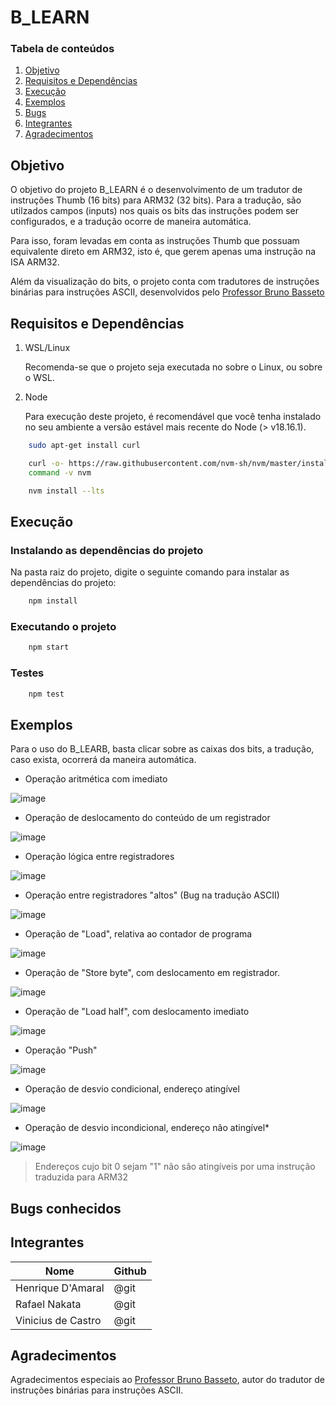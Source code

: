 # B_LEARN

### Tabela de conteúdos

1. [Objetivo](#objetivo)
2. [Requisitos e Dependências](#requisitos-e-dependências)
3. [Execução](#execução)
4. [Exemplos](#exemplos)
5. [Bugs](#bugs-conhecidos)
6. [Integrantes](#integrantes)
7. [Agradecimentos](#agradecimentos)

## Objetivo

O objetivo do projeto B_LEARN é o desenvolvimento de um tradutor de instruções Thumb (16 bits) para ARM32 (32 bits). Para a tradução, são utilzados campos (inputs) nos quais os bits das instruções podem ser configurados, e a tradução ocorre de maneira automática.

Para isso, foram levadas em conta as instruções Thumb que possuam equivalente direto em ARM32, isto é, que gerem apenas uma instrução na ISA ARM32.

Além da visualização do bits, o projeto conta com tradutores de instruções binárias para instruções ASCII, desenvolvidos pelo [Professor Bruno Basseto](https://github.com/bru4bas)

## Requisitos e Dependências

1. WSL/Linux

    Recomenda-se que o projeto seja executada no sobre o Linux, ou sobre o WSL.

2. Node

    Para execução deste projeto, é recomendável que você tenha instalado no seu ambiente a versão estável mais recente do Node (> v18.16.1).

~~~bash
    sudo apt-get install curl
~~~
~~~bash
    curl -o- https://raw.githubusercontent.com/nvm-sh/nvm/master/install.sh | bash
    command -v nvm
~~~
~~~bash
    nvm install --lts
~~~

## Execução

### Instalando as dependências do projeto

Na pasta raiz do projeto, digite o seguinte comando para instalar as dependências do projeto:

~~~bash
    npm install
~~~

### Executando o projeto

~~~bash
    npm start
~~~

### Testes

~~~bash
    npm test
~~~

## Exemplos

Para o uso do B_LEARB, basta clicar sobre as caixas dos bits, a tradução, caso exista, ocorrerá da maneira automática.

- Operação aritmética com imediato

![image](./images/aritmetica_imediato.png)

- Operação de deslocamento do conteúdo de um registrador

![image](./images/deslocamento_registrador.png)

- Operação lógica entre registradores

![image](./images/logica_registradores.png)

- Operação entre registradores "altos" (Bug na tradução ASCII)

![image](./images/logica_registradores_altos.png)

- Operação de "Load", relativa ao contador de programa

![image](./images/load_pc.png)

- Operação de "Store byte", com deslocamento em registrador.

![image](./images/store_byte.png)

- Operação de "Load half", com deslocamento imediato

![image](./images/load_half.png)

- Operação "Push"

![image](./images/push.png)

- Operação de desvio condicional, endereço atingível

![image](./images/desvio_alcancavel.png)

- Operação de desvio incondicional, endereço não atingível*

![image](./images/desvio_inalcancavel.png)

> Endereços cujo bit 0 sejam "1" não são atingíveis por uma instrução traduzida para ARM32


## Bugs conhecidos

## Integrantes

| Nome               | Github |
|--------------------|--------|
| Henrique D'Amaral  | @git   |
| Rafael Nakata      | @git   |
| Vinicius de Castro | @git   |

## Agradecimentos

Agradecimentos especiais ao [Professor Bruno Basseto](https://github.com/bru4bas), autor do tradutor de instruções binárias para instruções ASCII.